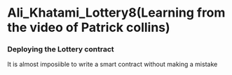 # Ali_Khatami_Lottery8(Learning from the video of Patrick collins)

### Deploying the Lottery contract 

It is almost imposiible to write a smart contract without making a mistake <br>


